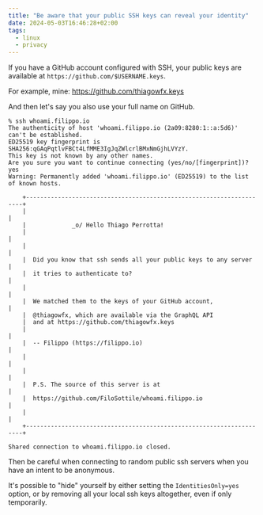 ```yaml
---
title: "Be aware that your public SSH keys can reveal your identity"
date: 2024-05-03T16:46:28+02:00
tags:
  - linux
  - privacy
---
```


If you have a GitHub account configured with SSH, your public keys are available
at `https://github.com/$USERNAME.keys`.

For example, mine: https://github.com/thiagowfx.keys

And then let's say you also use your full name on GitHub.


```
% ssh whoami.filippo.io
The authenticity of host 'whoami.filippo.io (2a09:8280:1::a:5d6)' can't be established.
ED25519 key fingerprint is SHA256:qGAqPqtlvFBCt4LfMME3IgJqZWlcrlBMxNmGjhLVYzY.
This key is not known by any other names.
Are you sure you want to continue connecting (yes/no/[fingerprint])? yes
Warning: Permanently added 'whoami.filippo.io' (ED25519) to the list of known hosts.

    +---------------------------------------------------------------------+
    |                                                                     |
    |             _o/ Hello Thiago Perrotta!
    |                                                                     |
    |                                                                     |
    |  Did you know that ssh sends all your public keys to any server     |
    |  it tries to authenticate to?                                       |
    |                                                                     |
    |  We matched them to the keys of your GitHub account,                |
    |  @thiagowfx, which are available via the GraphQL API
    |  and at https://github.com/thiagowfx.keys
    |                                                                     |
    |  -- Filippo (https://filippo.io)                                    |
    |                                                                     |
    |                                                                     |
    |  P.S. The source of this server is at                               |
    |  https://github.com/FiloSottile/whoami.filippo.io                   |
    |                                                                     |
    +---------------------------------------------------------------------+

Shared connection to whoami.filippo.io closed.
```

Then be careful when connecting to random public ssh servers when you have an
intent to be anonymous.

It's possible to "hide" yourself by either setting the `IdentitiesOnly=yes`
option, or by removing all your local ssh keys altogether, even if only
temporarily.
